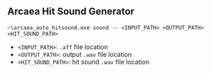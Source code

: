 ## Arcaea Hit Sound Generator

```aiignore
~\arcaea_auto_hitsound.exe sound -- <INPUT_PATH> <OUTPUT_PATH> <HIT_SOUND_PATH>
```
* `<INPUT_PATH>`: `.aff` file location
* `<OUTPUT_PATH>`: output `.wav` file location
* `<HIT_SOUND_PATH>`: hit sound `.wav` file location